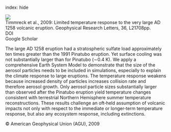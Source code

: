 index: hide

<div class="Citation">
    <div class="Citation-thumb CitationThumb-linked"  data-href="https://doi.org/10.1029/2009gl040083">
      <img src="https://static.claimspace.cloud/climate-study-static/refs/thumbs/5/Timmreck_et_al_2009-thumb.png" />
    </div>

  <div class="Citation-body">
    <div class="Citation-text">Timmreck et al., 2009: Limited temperature response to the very large AD 1258 volcanic eruption. <span class="Article-journal">Geophysical Research Letters, </span><span class="Article-volume">36, </span>L21708pp.</div>
    <div class="Citation-links">
      <div class="CitationLink" data-href="https://doi.org/10.1029/2009gl040083">
        <div class="CitationLink-icon CitationLink-Doi"></div>
        <div class="CitationLink-text">DOI</div>
      </div>
      <div class="CitationLink" data-href="https://scholar.google.com/scholar?q=10.1029/2009gl040083">
        <div class="CitationLink-icon CitationLink-Scholar"></div>
        <div class="CitationLink-text">Google Scholar</div>
      </div>
    </div>
  </div>
</div>

The large AD 1258 eruption had a stratospheric sulfate load approximately ten times greater than the 1991 Pinatubo eruption. Yet surface cooling was not substantially larger than for Pinatubo (∼0.4 K). We apply a comprehensive Earth System Model to demonstrate that the size of the aerosol particles needs to be included in simulations, especially to explain the climate response to large eruptions. The temperature response weakens because increased density of particles increases collision rate and therefore aerosol growth. Only aerosol particle sizes substantially larger than observed after the Pinatubo eruption yield temperature changes consistent with terrestrial Northern Hemisphere summer temperature reconstructions. These results challenge an oft‐held assumption of volcanic impacts not only with respect to the immediate or longer‐term temperature response, but also any ecosystem response, including extinctions.

<div class="Citation-copy">
&copy; American Geophysical Union (AGU), 2009
</div>